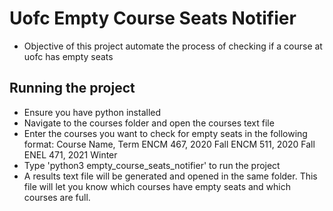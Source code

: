 # Uofc Empty Course Seats Notifier

- Objective of this project automate the process of checking if a course at uofc has empty seats

## Running the project

- Ensure you have python installed
- Navigate to the courses folder and open the courses text file
- Enter the courses you want to check for empty seats in the following format:
  Course Name, Term
  ENCM 467, 2020 Fall
  ENCM 511, 2020 Fall
  ENEL 471, 2021 Winter
- Type 'python3 empty_course_seats_notifier' to run the project
- A results text file will be generated and opened in the same folder. This file will let you know which courses have empty seats and which courses are full.
